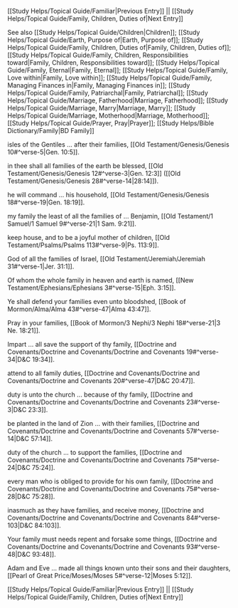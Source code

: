 [[Study Helps/Topical Guide/Familiar|Previous Entry]]  ||  [[Study Helps/Topical Guide/Family, Children, Duties of|Next Entry]]

 See also [[Study Helps/Topical Guide/Children|Children]]; [[Study Helps/Topical Guide/Earth, Purpose of|Earth, Purpose of]]; [[Study Helps/Topical Guide/Family, Children, Duties of|Family, Children, Duties of]]; [[Study Helps/Topical Guide/Family, Children, Responsibilities toward|Family, Children, Responsibilities toward]]; [[Study Helps/Topical Guide/Family, Eternal|Family, Eternal]]; [[Study Helps/Topical Guide/Family, Love within|Family, Love within]]; [[Study Helps/Topical Guide/Family, Managing Finances in|Family, Managing Finances in]]; [[Study Helps/Topical Guide/Family, Patriarchal|Family, Patriarchal]]; [[Study Helps/Topical Guide/Marriage, Fatherhood|Marriage, Fatherhood]]; [[Study Helps/Topical Guide/Marriage, Marry|Marriage, Marry]]; [[Study Helps/Topical Guide/Marriage, Motherhood|Marriage, Motherhood]]; [[Study Helps/Topical Guide/Prayer, Pray|Prayer]]; [[Study Helps/Bible Dictionary/Family|BD Family]]

 isles of the Gentiles ... after their families, [[Old Testament/Genesis/Genesis 10#^verse-5|Gen. 10:5]].

 in thee shall all families of the earth be blessed, [[Old Testament/Genesis/Genesis 12#^verse-3|Gen. 12:3]] ([[Old Testament/Genesis/Genesis 28#^verse-14|28:14]]).

 he will command ... his household, [[Old Testament/Genesis/Genesis 18#^verse-19|Gen. 18:19]].

 my family the least of all the families of ... Benjamin, [[Old Testament/1 Samuel/1 Samuel 9#^verse-21|1 Sam. 9:21]].

 keep house, and to be a joyful mother of children, [[Old Testament/Psalms/Psalms 113#^verse-9|Ps. 113:9]].

 God of all the families of Israel, [[Old Testament/Jeremiah/Jeremiah 31#^verse-1|Jer. 31:1]].

 Of whom the whole family in heaven and earth is named, [[New Testament/Ephesians/Ephesians 3#^verse-15|Eph. 3:15]].

 Ye shall defend your families even unto bloodshed, [[Book of Mormon/Alma/Alma 43#^verse-47|Alma 43:47]].

 Pray in your families, [[Book of Mormon/3 Nephi/3 Nephi 18#^verse-21|3 Ne. 18:21]].

 Impart ... all save the support of thy family, [[Doctrine and Covenants/Doctrine and Covenants/Doctrine and Covenants 19#^verse-34|D&C 19:34]].

 attend to all family duties, [[Doctrine and Covenants/Doctrine and Covenants/Doctrine and Covenants 20#^verse-47|D&C 20:47]].

 duty is unto the church ... because of thy family, [[Doctrine and Covenants/Doctrine and Covenants/Doctrine and Covenants 23#^verse-3|D&C 23:3]].

 be planted in the land of Zion ... with their families, [[Doctrine and Covenants/Doctrine and Covenants/Doctrine and Covenants 57#^verse-14|D&C 57:14]].

 duty of the church ... to support the families, [[Doctrine and Covenants/Doctrine and Covenants/Doctrine and Covenants 75#^verse-24|D&C 75:24]].

 every man who is obliged to provide for his own family, [[Doctrine and Covenants/Doctrine and Covenants/Doctrine and Covenants 75#^verse-28|D&C 75:28]].

 inasmuch as they have families, and receive money, [[Doctrine and Covenants/Doctrine and Covenants/Doctrine and Covenants 84#^verse-103|D&C 84:103]].

 Your family must needs repent and forsake some things, [[Doctrine and Covenants/Doctrine and Covenants/Doctrine and Covenants 93#^verse-48|D&C 93:48]].

 Adam and Eve ... made all things known unto their sons and their daughters, [[Pearl of Great Price/Moses/Moses 5#^verse-12|Moses 5:12]].

[[Study Helps/Topical Guide/Familiar|Previous Entry]]  ||  [[Study Helps/Topical Guide/Family, Children, Duties of|Next Entry]]